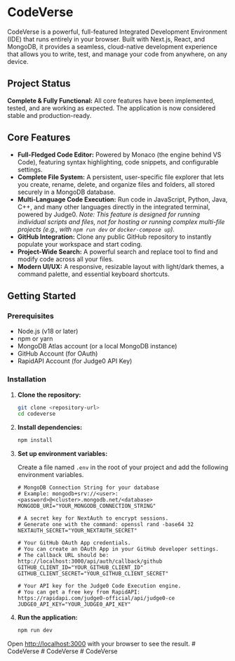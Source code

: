 # CodeVerse

CodeVerse is a powerful, full-featured Integrated Development Environment (IDE) that runs entirely in your browser. Built with Next.js, React, and MongoDB, it provides a seamless, cloud-native development experience that allows you to write, test, and manage your code from anywhere, on any device.

## Project Status

**Complete & Fully Functional:** All core features have been implemented, tested, and are working as expected. The application is now considered stable and production-ready.

## Core Features

*   **Full-Fledged Code Editor:** Powered by Monaco (the engine behind VS Code), featuring syntax highlighting, code snippets, and configurable settings.
*   **Complete File System:** A persistent, user-specific file explorer that lets you create, rename, delete, and organize files and folders, all stored securely in a MongoDB database.
*   **Multi-Language Code Execution:** Run code in JavaScript, Python, Java, C++, and many other languages directly in the integrated terminal, powered by Judge0. *Note: This feature is designed for running individual scripts and files, not for hosting or running complex multi-file projects (e.g., with `npm run dev` or `docker-compose up`).*
*   **GitHub Integration:** Clone any public GitHub repository to instantly populate your workspace and start coding.
*   **Project-Wide Search:** A powerful search and replace tool to find and modify code across all your files.
*   **Modern UI/UX:** A responsive, resizable layout with light/dark themes, a command palette, and essential keyboard shortcuts.

## Getting Started

### Prerequisites

*   Node.js (v18 or later)
*   npm or yarn
*   MongoDB Atlas account (or a local MongoDB instance)
*   GitHub Account (for OAuth)
*   RapidAPI Account (for Judge0 API Key)

### Installation

1.  **Clone the repository:**
    ```bash
    git clone <repository-url>
    cd codeverse
    ```

2.  **Install dependencies:**
    ```bash
    npm install
    ```

3.  **Set up environment variables:**

    Create a file named `.env` in the root of your project and add the following environment variables.

    ```env
    # MongoDB Connection String for your database
    # Example: mongodb+srv://<user>:<password>@<cluster>.mongodb.net/<database>
    MONGODB_URI="YOUR_MONGODB_CONNECTION_STRING"

    # A secret key for NextAuth to encrypt sessions.
    # Generate one with the command: openssl rand -base64 32
    NEXTAUTH_SECRET="YOUR_NEXTAUTH_SECRET"

    # Your GitHub OAuth App credentials.
    # You can create an OAuth App in your GitHub developer settings.
    # The callback URL should be: http://localhost:3000/api/auth/callback/github
    GITHUB_CLIENT_ID="YOUR_GITHUB_CLIENT_ID"
    GITHUB_CLIENT_SECRET="YOUR_GITHUB_CLIENT_SECRET"

    # Your API key for the Judge0 Code Execution engine.
    # You can get a free key from RapidAPI: https://rapidapi.com/judge0-official/api/judge0-ce
    JUDGE0_API_KEY="YOUR_JUDGE0_API_KEY"
    ```

4.  **Run the application:**
    ```bash
    npm run dev
    ```

Open [http://localhost:3000](http://localhost:3000) with your browser to see the result.
#   C o d e V e r s e  
 #   C o d e V e r s e  
 #   C o d e V e r s e  
 